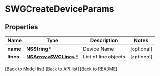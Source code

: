 # SWGCreateDeviceParams

## Properties
Name | Type | Description | Notes
------------ | ------------- | ------------- | -------------
**name** | **NSString*** | Device Name | [optional] 
**lines** | [**NSArray&lt;SWGLine&gt;***](SWGLine.md) | List of line objects | [optional] 

[[Back to Model list]](../README.md#documentation-for-models) [[Back to API list]](../README.md#documentation-for-api-endpoints) [[Back to README]](../README.md)



